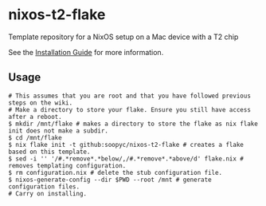 # nixos-t2-flake
Template repository for a NixOS setup on a Mac device with a T2 chip

See the [Installation Guide](https://wiki.t2linux.org/distributions/nixos/installation) for more information.

## Usage
```shell
# This assumes that you are root and that you have followed previous steps on the wiki.
# Make a directory to store your flake. Ensure you still have access after a reboot.
$ mkdir /mnt/flake # makes a directory to store the flake as nix flake init does not make a subdir.
$ cd /mnt/flake
$ nix flake init -t github:soopyc/nixos-t2-flake # creates a flake based on this template.
$ sed -i '' '/#.*remove*.*below/,/#.*remove*.*above/d' flake.nix # removes templating configuration.
$ rm configuration.nix # delete the stub configuration file.
$ nixos-generate-config --dir $PWD --root /mnt # generate configuration files.
# Carry on installing.
```

